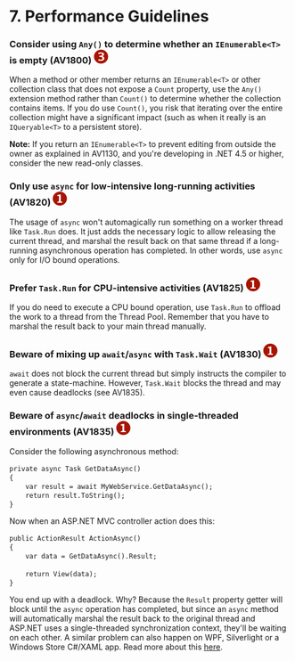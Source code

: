 <!--
NOTE: Requires Markdown Extra. See http://michelf.ca/projects/php-markdown/extra/
 --> 

# 7. Performance Guidelines

### <a name="av1800"></a> Consider using `Any()` to determine whether an `IEnumerable<T>` is empty (AV1800) ![](images/3.png)
When a method or other member returns an `IEnumerable<T>` or other collection class that does not expose a `Count` property, use the `Any()` extension method rather than `Count()` to determine whether the collection contains items. If you do use `Count()`, you risk that iterating over the entire collection might have a significant impact (such as when it really is an `IQueryable<T>` to a persistent store).

**Note:** If you return an `IEnumerable<T>` to prevent editing from outside the owner as explained in AV1130, and you're developing in .NET 4.5 or higher, consider the new read-only classes.

### <a name="av1820"></a> Only use `async` for low-intensive long-running activities (AV1820) ![](images/1.png)
The usage of `async` won't automagically run something on a worker thread like `Task.Run` does. It just adds the necessary logic to allow releasing the current thread, and marshal the result back on that same thread if a long-running asynchronous operation has completed. In other words, use `async` only for I/O bound operations.

### <a name="av1825"></a> Prefer `Task.Run` for CPU-intensive activities (AV1825) ![](images/1.png)
If you do need to execute a CPU bound operation, use `Task.Run` to offload the work to a thread from the Thread Pool. Remember that you have to marshal the result back to your main thread manually.

### <a name="av1830"></a> Beware of mixing up `await`/`async` with `Task.Wait` (AV1830) ![](images/1.png)
`await` does not block the current thread but simply instructs the compiler to generate a state-machine. However, `Task.Wait` blocks the thread and may even cause deadlocks (see AV1835).

### <a name="av1835"></a> Beware of `async`/`await` deadlocks in single-threaded environments (AV1835) ![](images/1.png)
Consider the following asynchronous method:

	private async Task GetDataAsync()
	{
		var result = await MyWebService.GetDataAsync();
		return result.ToString();
	}

Now when an ASP.NET MVC controller action does this:

	public ActionResult ActionAsync()
	{
		var data = GetDataAsync().Result;
		
		return View(data);  
	}

You end up with a deadlock. Why? Because the `Result` property getter will block until the `async` operation has completed, but since an `async` method will automatically marshal the result back to the original thread and ASP.NET uses a single-threaded synchronization context, they'll be waiting on each other. A similar problem can also happen on WPF, Silverlight or a Windows Store C#/XAML app. Read more about this [here](http://blogs.msdn.com/b/pfxteam/archive/2011/01/13/10115163.aspx).
